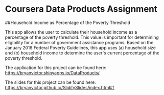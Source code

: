 # Coursera Data Products Assignment

##Household Income as Percentage of the Poverty Threshold

This app allows the user to calculate their household income as a percentage of the poverty threshold.  This value is important for determining eligibility for a number of government assistance programs.  Based on the January 2016 Federal Poverty Guidelines, this app uses (a) household size and (b) household income to determine the user's current percentage of the poverty threshold.  

The application for this project can be found here: https://bryanvictor.shinyapps.io/DataProducts/

The slides for this project can be found here:  https://bryanvictor.github.io/SlidifySlides/index.html#1

